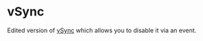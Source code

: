 # vSync
Edited version of [vSync](https://github.com/DevTestingPizza/vSync) which allows you to disable it via an event.
